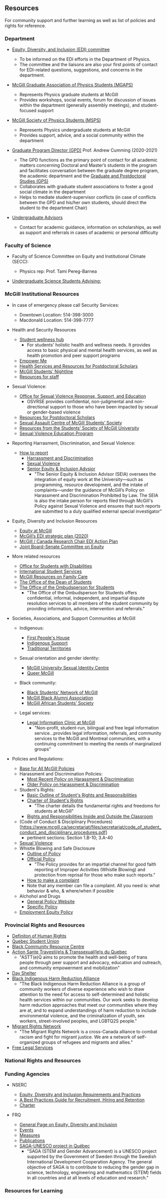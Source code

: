 ## Resources

For community support and further learning as well as list of policies and rights for reference.

### Department

- [Equity, Diversity, and Inclusion (EDI) committee](https://www.physics.mcgill.ca/edi/) 
  - To be informed on the EDI efforts in the Department of Physics.
  - The committee and the liaisons are also your first points of contact for EDI-related questions, suggestions, and concerns in the department.

- [McGill Graduate Association of Physics Students (MGAPS)](https://mgaps.physics.mcgill.ca/) 
  - Represents Physics graduate students at McGill
  - Provides workshops, social events, forum for discussion of issues within the department (generally assembly meetings), and student-focused support

- [McGill Society of Physics Students (MSPS)](http://msps.sus.mcgill.ca/) 
  - Represents Physics undergraduate students at McGill
  - Provides support, advice, and a social community within the department

- [Graduate Program Director (GPD)](https://www.mcgill.ca/gps/contact/graduate-program) 
  Prof. Andrew Cumming (2020-2021)
  - The GPD functions as the primary point of contact for all academic matters concerning Doctoral and Master’s students in the program and facilitates conversation between the graduate degree program, the academic department and the [Graduate and Postdoctoral Studies (GPS)](https://www.mcgill.ca/gps/)
  - Collaborates with graduate student associations to foster a good social climate in the department
  - Helps to mediate student-supervisor conflicts (in case of conflicts between the GPD and his/her own students, should direct the student to the department Chair) 

- [Undergraduate Advisors](https://www.physics.mcgill.ca/ugrads/advsched.html)
  - Contact for academic guidance, information on scholarships, as well as support and referrals in cases of academic or personal difficulty

### Faculty of Science

- Faculty of Science Committee on Equity and Institutional Climate (SECC):
  - Physics rep: Prof. Tami Pereg-Barnea

- [Undergraduate Science Students Advising:](https://www.mcgill.ca/science/undergraduate/advice/sousa)

### McGill Institutional Resources

- In case of emergency please call Security Services:
  - Downtown Location: 514-398-3000
  - Macdonald Location: 514-398-7777
  
- Health and Security Resources
  - [Student wellness hub](https://www.mcgill.ca/wellness-hub/)
    - For students' holistic health and wellness needs. It provides access to basic physical and mental health services, as well as health promotion and peer support programs
  - [Empower Me](http://studentcare.ca/rte/en/McGillUniversityundergraduatestudentsSSMU_EmpowerMe_EmpowerMe)
  - [Health Services and Resources for Postdoctoral Scholars](https://pgss.mcgill.ca/en/health-and-wellness-committee)
  - [McGill Students' Nightline](https://nightline.ssmu.ca/)
  - [Resources for staff](https://www.mcgill.ca/hr/benefits)

- Sexual Violence:
  - [Office for Sexual Violence Response, Support, and Education](https://www.mcgill.ca/osvrse/)
    - OSVRSE provides confidential, non-judgmental and non-directional support to those who have been impacted by sexual or gender-based violence
  - [Resources for Postdoctoral Scholars](https://pgss.mcgill.ca/en/gendered-and-sexual-violence-resources)
  - [Sexual Assault Centre of McGill Students’ Society](http://www.sacomss.org/wp/)
  - [Resources from the Students’ Society of McGill University](https://ssmu.ca/resources/sexual-violence/)
  - [Sexual Violence Education Program](https://www.mcgill.ca/sv-education/)

- Reporting Harrasment, Discrimination, and Sexual Violence:
  - [How to report](http://mcgill.ca/how-to-report)
    - [Harrassment and Discrimination](https://mcgill.ca/how-to-report/harassment-discrimination)
    - [Sexual Violence](https://mcgill.ca/how-to-report/sexual-violence/filing-report)
    - [Senior Equity & Inclusion Advsior](https://www.mcgill.ca/how-to-report/about-contact/seia)
      - "The Senior Equity & Inclusion Advisor (SEIA) oversees the integration of equity work at the University—such as programming, resource development, and the intake of complaints—under the guidance of McGill’s Policy on Harassment and Discrimination Prohibited by Law. The SEIA is also the intake person for reports filed through McGill's Policy against Sexual Violence and ensures that such reports are submitted to a duly qualified external special investigator"

- Equity, Diversity and Inclusion Resources
  - [Equity at McGill](https://www.mcgill.ca/equity/)
  - [McGill’s EDI strategic plan (2020)](https://mcgill.ca/equity/files/equity/mcgill_strategic_edi_plan_2020-20251.pdf)
  - [McGill / Canada Research Chair EDI Action Plan](https://www.mcgill.ca/apo/files/apo/crc_edi_plan_2018_tips_20181215-final_4_0.pdf)
  - [Joint Board-Senate Committee on Equity](https://www.mcgill.ca/senate/committeesofsenate/joint-board-senate-committee-equity)

- More related resources
  - [Office for Students with Disabilities](https://www.mcgill.ca/osd/)
  - [International Student Services](https://www.mcgill.ca/internationalstudents/)
  - [McGill Resources on Family Care](https://www.mcgill.ca/familycare/)
  - [The Office of the Dean of Students](http://mcgill.ca/deanofstudents)
  - [The Office of the Ombudsperson for Students](https://www.mcgill.ca/ombudsperson/)
    - "The Office of the Ombudsperson for Students offers confidential, informal, independent, and impartial dispute resolution services to all members of the student community by providing information, advice, intervention and referrals."

- Societies, Associations, and Support Communities at McGill
  - Indigenous:
    - [First People's House](https://www.mcgill.ca/fph/)
    - [Indigenous Support](https://www.mcgill.ca/equity/resources/indigenous-support)
    - [Traditional Territories](https://www.mcgill.ca/edu4all/other-equity-resources/traditional-territories)

  - Sexual orientation and gender identity:
    - [McGill University Sexual Identity Centre](https://www.mcgill.ca/musicmentalhealth/)
    - [Queer McGill](https://www.mcgill.ca/engage/support/queer-mcgill)

  - Black community:
    - [Black Students' Network of McGill](https://www.facebook.com/BlackStudentsNetworkOfMcGill/)
    - [McGill Black Alumni Association](https://myalumni.mcgill.ca/s/1762/gid2/interior-connect.aspx?pgid=1610&gid=2)
    - [McGill African Students’ Society](https://massmcgill.wixsite.com/mass)
   
  - Legal services:
    - [Legal Information Clinic at McGill](https://licm.ca/)
      - "Non-profit, student-run, bilingual and free legal information service...provides legal information, referrals, and community services to the McGill and Montreal communities, with a continuing commitment to meeting the needs of marginalized groups"

- Policies and Regulations:
  - [Base for All McGill Policies](https://www.mcgill.ca/secretariat/policies-and-regulations)
  - Harassment and Discrimination Policies:
    - [Most Recent Policy on Harassment & Discrimination](https://www.mcgill.ca/emergency/files/emergency/harassment-sexual-harassment-discrimination-policy-on.pdf)
    - [Older Policy on Harassment & Discrimination](https://www.mcgill.ca/secretariat/files/secretariat/policy_on_harassment_and_discrimination.pdf)
  - Student's Rights:
    - [Basic Outline of Student's Rights and Responsibilities](https://www.mcgill.ca/students/srr/personalrights/harassment#:~:text=The%20University%20recognizes%20that%20such,and%20Discrimination%20Prohibited%20by%20Law.)
    - [Charter of Student's Rights](https://www.mcgill.ca/secretariat/files/secretariat/charter_of_student_rights_last_approved_october_262017.pdf)
       - "The charter details the fundamental rights and freedoms for students at McGill"
    - [Rights and Responsibilities Inside and Outside the Classroom](https://www.mcgill.ca/students/srr/)
  - (Code of Conduct & Disciplinary Procedures)[https://www.mcgill.ca/secretariat/files/secretariat/code_of_student_conduct_and_disciplinary_procedures.pdf]
    - pertinent sections: Section 1.B-10; 3.A-40
  - [Sexual Violence](https://www.mcgill.ca/secretariat/files/secretariat/policy_against_sexual_violence.pdf)
  - Whistle Blowing and Safe Disclosure
    - [Outline of Policy](https://www.mcgill.ca/secretariat/policies-and-regulations/safe-disclosure-whistle-blowing-reporting)
    - [Official Policy](https://www.mcgill.ca/secretariat/files/secretariat/safedisclosure-policyon.pdf) 
      - "The Policy provides for an impartial channel for good faith reporting of Improper Activities (Whistle Blowing) and protection from reprisal for those who make such reports."
    - [How to make a complaint](https://protecteurducitoyen.qc.ca/en/make-a-complaint/how-to-make-a-complaint)
    - Note that any member can file a complaint. All you need is: what behavior & who, & where/when if possible
  - Alchohol and Drugs
    - [General Policy Website](https://www.mcgill.ca/alcoholpolicy/)
    - [Specific Policy](https://www.mcgill.ca/secretariat/files/secretariat/policy_concerning_alcohol_cannabis_and_other_drugs.pdf)
  - [Employment Equity Policy](https://www.mcgill.ca/secretariat/files/secretariat/employment-equity-policy.pdf)
  
  
### Provincial Rights and Resources

- [Definiton of Human Rights](http://www.cdpdj.qc.ca/en/droits-de-la-personne/Pages/default.aspx)
- [Quebec Student Union](https://unionetudiante.ca)
- [Black Community Resource Centre](https://bcrcmontreal.com)
- [Action Sante Travesti(e)s & Transsexual(le)s du Quebec](http://www.astteq.org)
  - "ASTT(e)Q aims to promote the health and well-being of trans people through peer support and advocacy, education and outreach, and community empowerment and mobilization"
- [Day Shelter](https://resiliencemontreal.com)
- [Black Indigenous Harm Reduction Alliance](https://www.blackindigenousharmredux.org)
  - "The Black Indigenous Harm Reduction Alliance is a group of community workers of diverse experience who wish to draw attention to the need for access to self-determined and holistic health services within our communities. Our work seeks to develop harm reduction approaches that meet our communities where they are at, and to expand understandings of harm reduction to include environmental violence, and the criminalization of youth, sex workers, street-involved peoples, and LGBTQ2S people."
- [Migrant Rights Network](https://migrantrights.ca)
  - "The Migrant Rights Network is a cross-Canada alliance to combat racism and fight for migrant justice. We are a network of self-organized groups of refugees and migrants and allies."
- [Free Legal Services](https://www.cjsm.ca/mission/)

  
### National Rights and Resources

### Funding Agencies

- NSERC
  - [Equity, Diversity and Inclusion Requirements and Practices](https://www.chairs-chaires.gc.ca/program-programme/equity-equite/index-eng.aspx)
  - [A Best Practices Guide for Recruitment, Hiring and Retention](https://www.chairs-chaires.gc.ca/program-programme/equity-equite/best_practices-pratiques_examplaires-eng.aspx)
  - [Charter](https://www.nserc-crsng.gc.ca/NSERC-CRSNG/EDI-EDI/Dimensions-Charter_Dimensions-Charte_eng.asp)

- FRQ
  - [General Page on Equity, Diversity and Inclusion](http://www.scientifique-en-chef.gouv.qc.ca/en/dossiers/equite-diversite-et-inclusion/)
  - [Events](http://www.scientifique-en-chef.gouv.qc.ca/en/dossiers/equite-diversite-et-inclusion/evenements/)
  - [Measures](http://www.scientifique-en-chef.gouv.qc.ca/en/dossiers/equite-diversite-et-inclusion/measures/)
  - [Publications](http://www.scientifique-en-chef.gouv.qc.ca/en/dossiers/equite-diversite-et-inclusion/publications/)
  - [SAGA-UNESCO project in Québec](http://www.scientifique-en-chef.gouv.qc.ca/en/dossiers/equite-diversite-et-inclusion/projet-saga/)
    - "SAGA (STEM and Gender Advancement) is a UNESCO project supported by the Government of Sweden through the Swedish International Development Cooperation Agency. The general objective of SAGA is to contribute to reducing the gender gap in science, technology, engineering and mathematics (STEM) fields in all countries and at all levels of education and research."
    
### Resources for Learning 


  
  
    
  
   


